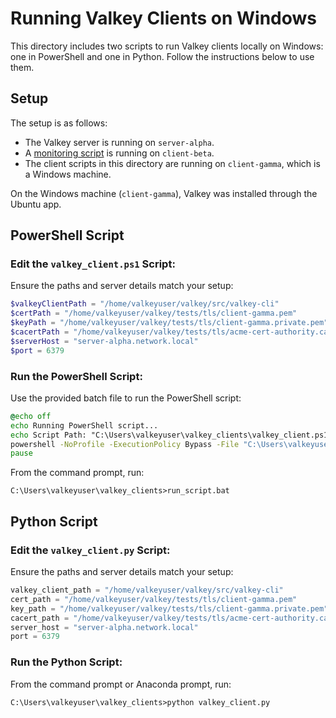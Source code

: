 # Running Valkey Clients on Windows

This directory includes two scripts to run Valkey clients locally on Windows: one in PowerShell and one in Python. Follow the instructions below to use them.

## Setup

The setup is as follows:
- The Valkey server is running on `server-alpha`.
- A [monitoring script](https://github.com/pshankinclarke/valkey-secure-local-network/blob/dd053714d43ce3073f86d366c055260c04d242db/monitoring_script.sh) is running on `client-beta`.
- The client scripts in this directory are running on `client-gamma`, which is a Windows machine.

On the Windows machine (`client-gamma`), Valkey was installed through the Ubuntu app.

## PowerShell Script

### Edit the `valkey_client.ps1` Script:

Ensure the paths and server details match your setup:

```powershell
$valkeyClientPath = "/home/valkeyuser/valkey/src/valkey-cli"
$certPath = "/home/valkeyuser/valkey/tests/tls/client-gamma.pem"
$keyPath = "/home/valkeyuser/valkey/tests/tls/client-gamma.private.pem"
$cacertPath = "/home/valkeyuser/valkey/tests/tls/acme-cert-authority.ca.public.pem"
$serverHost = "server-alpha.network.local"
$port = 6379
```

### Run the PowerShell Script:

Use the provided batch file to run the PowerShell script:

```bat
@echo off
echo Running PowerShell script...
echo Script Path: "C:\Users\valkeyuser\valkey_clients\valkey_client.ps1"
powershell -NoProfile -ExecutionPolicy Bypass -File "C:\Users\valkeyuser\valkey_clients\valkey_client.ps1"
pause
```

From the command prompt, run:

```plaintext
C:\Users\valkeyuser\valkey_clients>run_script.bat
```

## Python Script

### Edit the `valkey_client.py` Script:

Ensure the paths and server details match your setup:

```python
valkey_client_path = "/home/valkeyuser/valkey/src/valkey-cli"
cert_path = "/home/valkeyuser/valkey/tests/tls/client-gamma.pem"
key_path = "/home/valkeyuser/valkey/tests/tls/client-gamma.private.pem"
cacert_path = "/home/valkeyuser/valkey/tests/tls/acme-cert-authority.ca.public.pem"
server_host = "server-alpha.network.local"
port = 6379
```

### Run the Python Script:

From the command prompt or Anaconda prompt, run:

```plaintext
C:\Users\valkeyuser\valkey_clients>python valkey_client.py
```
